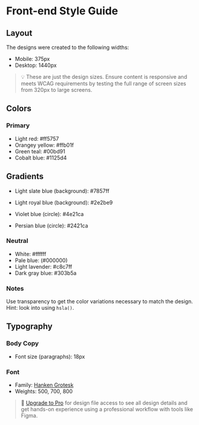 # Front-end Style Guide

## Layout

The designs were created to the following widths:

- Mobile: 375px
- Desktop: 1440px

> 💡 These are just the design sizes. Ensure content is responsive and meets WCAG requirements by testing the full range of screen sizes from 320px to large screens.

## Colors

### Primary

- Light red: #ff5757
- Orangey yellow: #ffb01f
- Green teal: #00bd91
- Cobalt blue: #1125d4

## Gradients

- Light slate blue (background): #7857ff
- Light royal blue (background): #2e2be9

- Violet blue (circle): #4e21ca
- Persian blue (circle): #2421ca

### Neutral

- White: #ffffff
- Pale blue: (#000000)
- Light lavender: #c8c7ff
- Dark gray blue: #303b5a

### Notes

Use transparency to get the color variations necessary to match the design. Hint: look into using `hsla()`.

## Typography

### Body Copy

- Font size (paragraphs): 18px

### Font

- Family: [Hanken Grotesk](https://fonts.google.com/specimen/Hanken+Grotesk)
- Weights: 500, 700, 800

> 💎 [Upgrade to Pro](https://www.frontendmentor.io/pro?ref=style-guide) for design file access to see all design details and get hands-on experience using a professional workflow with tools like Figma.
